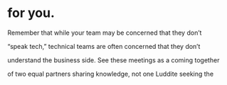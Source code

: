 # for you.

Remember that while your team may be concerned that they don’t

“speak tech,” technical teams are often concerned that they don’t

understand the business side. See these meetings as a coming together

of two equal partners sharing knowledge, not one Luddite seeking the
